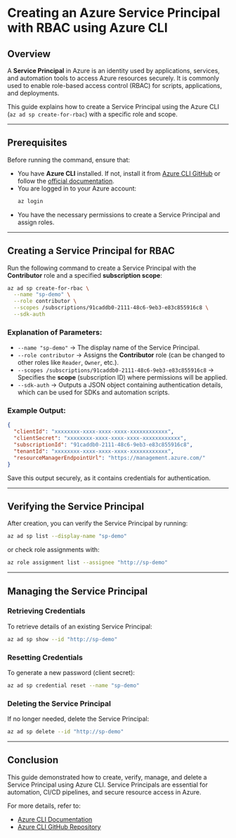 # Creating an Azure Service Principal with RBAC using Azure CLI

## Overview
A **Service Principal** in Azure is an identity used by applications, services, and automation tools to access Azure resources securely. It is commonly used to enable role-based access control (RBAC) for scripts, applications, and deployments.

This guide explains how to create a Service Principal using the Azure CLI (`az ad sp create-for-rbac`) with a specific role and scope.

---

## Prerequisites
Before running the command, ensure that:
- You have **Azure CLI** installed. If not, install it from [Azure CLI GitHub](https://github.com/Azure/azure-cli) or follow the [official documentation](https://learn.microsoft.com/en-us/cli/azure/install-azure-cli).
- You are logged in to your Azure account:
  ```bash
  az login
  ```
- You have the necessary permissions to create a Service Principal and assign roles.

---

## Creating a Service Principal for RBAC
Run the following command to create a Service Principal with the **Contributor** role and a specified **subscription scope**:

```bash
az ad sp create-for-rbac \
  --name "sp-demo" \
  --role contributor \
  --scopes /subscriptions/91caddb0-2111-48c6-9eb3-e83c855916c8 \
  --sdk-auth
```

### Explanation of Parameters:
- `--name "sp-demo"` → The display name of the Service Principal.
- `--role contributor` → Assigns the **Contributor** role (can be changed to other roles like `Reader`, `Owner`, etc.).
- `--scopes /subscriptions/91caddb0-2111-48c6-9eb3-e83c855916c8` → Specifies the **scope** (subscription ID) where permissions will be applied.
- `--sdk-auth` → Outputs a JSON object containing authentication details, which can be used for SDKs and automation scripts.

### Example Output:
```json
{
  "clientId": "xxxxxxxx-xxxx-xxxx-xxxx-xxxxxxxxxxxx",
  "clientSecret": "xxxxxxxx-xxxx-xxxx-xxxx-xxxxxxxxxxxx",
  "subscriptionId": "91caddb0-2111-48c6-9eb3-e83c855916c8",
  "tenantId": "xxxxxxxx-xxxx-xxxx-xxxx-xxxxxxxxxxxx",
  "resourceManagerEndpointUrl": "https://management.azure.com/"
}
```

Save this output securely, as it contains credentials for authentication.

---

## Verifying the Service Principal
After creation, you can verify the Service Principal by running:

```bash
az ad sp list --display-name "sp-demo"
```

or check role assignments with:

```bash
az role assignment list --assignee "http://sp-demo"
```

---

## Managing the Service Principal
### Retrieving Credentials
To retrieve details of an existing Service Principal:
```bash
az ad sp show --id "http://sp-demo"
```

### Resetting Credentials
To generate a new password (client secret):
```bash
az ad sp credential reset --name "sp-demo"
```

### Deleting the Service Principal
If no longer needed, delete the Service Principal:
```bash
az ad sp delete --id "http://sp-demo"
```

---

## Conclusion
This guide demonstrated how to create, verify, manage, and delete a Service Principal using Azure CLI. Service Principals are essential for automation, CI/CD pipelines, and secure resource access in Azure.

For more details, refer to:
- [Azure CLI Documentation](https://learn.microsoft.com/en-us/cli/azure/ad/sp)
- [Azure CLI GitHub Repository](https://github.com/Azure/azure-cli)

